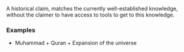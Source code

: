 A historical claim, matches the currently well-established knowledge, without the claimer to have access to tools to get to this knowledge.

### Examples

- Muhammad + Quran + Expansion of the universe
